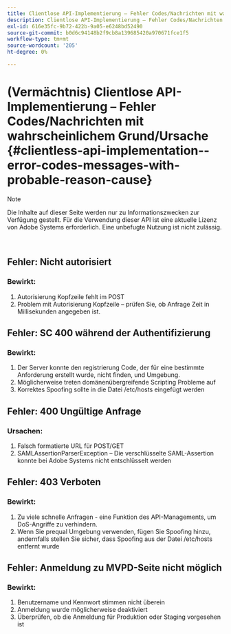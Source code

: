 ```yaml
---
title: Clientlose API-Implementierung – Fehler Codes/Nachrichten mit wahrscheinlichem Grund/Ursache
description: Clientlose API-Implementierung – Fehler Codes/Nachrichten mit wahrscheinlichem Grund/Ursache
exl-id: 616e35fc-9b72-422b-9a05-e6248bd52490
source-git-commit: b0d6c94148b2f9cb8a139685420a970671fce1f5
workflow-type: tm+mt
source-wordcount: '205'
ht-degree: 0%

---
```


# (Vermächtnis) Clientlose API-Implementierung – Fehler Codes/Nachrichten mit wahrscheinlichem Grund/Ursache {#clientless-api-implementation--error-codes-messages-with-probable-reason-cause}

>[!NOTE]
>
>Die Inhalte auf dieser Seite werden nur zu Informationszwecken zur Verfügung gestellt. Für die Verwendung dieser API ist eine aktuelle Lizenz von Adobe Systems erforderlich. Eine unbefugte Nutzung ist nicht zulässig.

</br>


## Fehler: Nicht autorisiert

### Bewirkt:

1. Autorisierung Kopfzeile fehlt im POST
1. Problem mit Autorisierung Kopfzeile – prüfen Sie, ob Anfrage Zeit in Millisekunden angegeben ist.

## Fehler: SC 400 während der Authentifizierung

### Bewirkt:

1. Der Server konnte den registrierung Code, der für eine bestimmte Anforderung erstellt wurde, nicht finden, und Umgebung.
1. Möglicherweise treten domänenübergreifende Scripting Probleme auf
1. Korrektes Spoofing sollte in die Datei /etc/hosts eingefügt werden

## Fehler: 400 Ungültige Anfrage

### Ursachen:

1. Falsch formatierte URL für POST/GET
1. SAMLAssertionParserException – Die verschlüsselte SAML-Assertion konnte bei Adobe Systems nicht entschlüsselt werden

## Fehler: 403 Verboten

### Bewirkt:

1. Zu viele schnelle Anfragen - eine Funktion des API-Managements, um DoS-Angriffe zu verhindern.
2. Wenn Sie prequal Umgebung verwenden, fügen Sie Spoofing hinzu, andernfalls stellen Sie sicher, dass Spoofing aus der Datei /etc/hosts entfernt wurde

## Fehler: Anmeldung zu MVPD-Seite nicht möglich

### Bewirkt:

1. Benutzername und Kennwort stimmen nicht überein
2. Anmeldung wurde möglicherweise deaktiviert
3. Überprüfen, ob die Anmeldung für Produktion oder Staging vorgesehen ist


<!--

## Related Information

- [Clientless API Reference](/help/authentication/rest-api-reference.md)

-->
